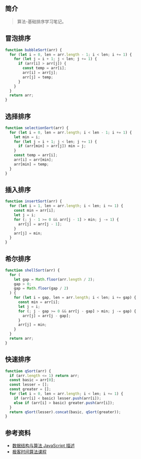 ## 简介

> 算法-基础排序学习笔记。

## 冒泡排序

```js
function bubbleSort(arr) {
  for (let i = 0, len = arr.length - 1; i < len; i += 1) {
    for (let j = i + 1; j < len; j += 1) {
      if (arr[i] > arr[j]) {
        const temp = arr[i];
        arr[i] = arr[j];
        arr[j] = temp;
      }
    }
  }
  return arr;
}
```

## 选择排序

```js
function selectionSort(arr) {
  for (let i = 0, len = arr.length; i < len - 1; i += 1) {
    let min = i;
    for (let j = i + 1; j < len; j += 1) {
      if (arr[min] > arr[j]) min = j;
    }
    const temp = arr[i];
    arr[i] = arr[min];
    arr[min] = temp;
  }
}
```

## 插入排序

```js
function insertSort(arr) {
  for (let i = 1, len = arr.length; i < len; i += 1) {
    const min = arr[i];
    let j = i;
    for (; j - 1 >= 0 && arr[j - 1] > min; j -= 1) {
      arr[j] = arr[j - 1];
    }
    arr[j] = min;
  }
}
```

## 希尔排序

```js
function shellSort(arr) {
  for (
    let gap = Math.floor(arr.length / 2);
    gap > 0;
    gap = Math.floor(gap / 2)
  ) {
    for (let i = gap, len = arr.length; i < len; i += gap) {
      const min = arr[i];
      let j = i;
      for (; j - gap >= 0 && arr[j - gap] > min; j -= gap) {
        arr[j] = arr[j - gap];
      }
      arr[j] = min;
    }
  }
  return arr;
}
```

## 快速排序

```js
function qSort(arr) {
  if (arr.length <= 1) return arr;
  const basic = arr[0];
  const lesser = [];
  const greater = [];
  for (let i = 0, len = arr.length; i < len; i += 1) {
    if (arr[i] < basic) lesser.push(arr[i]);
    else if (arr[i] > basic) greater.push(arr[i]);
  }
  return qSort(lesser).concat(basic, qSort(greater));
}
```

## 参考资料

- [数据结构与算法 JavaScript 描述](https://book.douban.com/subject/25945449/)
- [极客时间算法课程](https://time.geekbang.org/course/intro/100019701)
